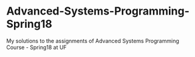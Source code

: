 # Advanced-Systems-Programming-Spring18
My solutions to the assignments of Advanced Systems Programming Course - Spring18 at UF 
